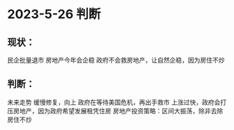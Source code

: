 

# 2023-5-26 判断
## 现状：
民企批量退市
房地产今年会企稳
政府不会救房地产，让自然企稳，因为房住不炒

## 判断：
未来走势
缓慢修复，向上
政府在等待美国危机，再出手救市
上涨过快，政府会打压房地产，因为政府希望发展租凭住房
房地产投资策略：区间大振荡，除非去除房住不炒